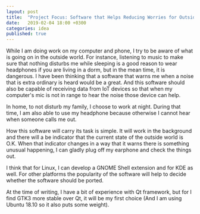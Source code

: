 ```yaml
---
layout: post
title:  "Project Focus: Software that Helps Reducing Worries for Outside World"
date:   2019-02-04 18:00 +0300
categories: idea
published: true
---
```

While I am doing work on my computer and phone, I try to be aware of what is going on in the outside world.
For instance, listening to music to make sure that nothing disturbs me while sleeping is a good reason to wear
headphones if you are living in a dorm, but in the mean time, it is dangerous. I have been thinking that
a software that warns me when a noise that is extra ordinary is heard would be a great. And this
software should also be capable of receiving data from IoT devices so that when my computer's mic is not in range
to hear the noise those device can help.

In home, to not disturb my family, I choose to work at night. During that time, I am
also able to use my headphone because otherwise I cannot hear when someone calls me out.

How this software will carry its task is simple. It will work in the background and there will a be
indicator that the current state of the outside world is O.K. When that indicator changes in a way that
it warns there is something unusual happening, I can gladly plug off my earphone and check the things out.

I think that for Linux, I can develop a GNOME Shell extension and for KDE as well. For other platforms
the popularity of the software will help to decide whether the software should be ported.

At the time of writing, I have a bit of experience with Qt framework, but for I find GTK3 more stable over
Qt, it will be my first choice (And I am using Ubuntu 18.10 so it also puts some weight).
